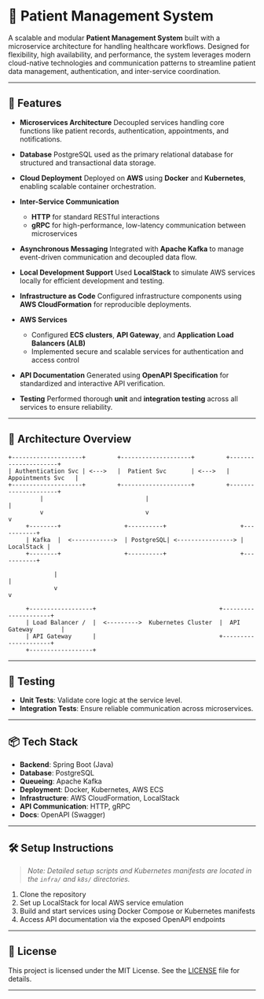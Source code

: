 # 🏥 Patient Management System

A scalable and modular **Patient Management System** built with a microservice architecture for handling healthcare workflows. Designed for flexibility, high availability, and performance, the system leverages modern cloud-native technologies and communication patterns to streamline patient data management, authentication, and inter-service coordination.

---

## 🚀 Features

* **Microservices Architecture**
  Decoupled services handling core functions like patient records, authentication, appointments, and notifications.

* **Database**
  PostgreSQL used as the primary relational database for structured and transactional data storage.

* **Cloud Deployment**
  Deployed on **AWS** using **Docker** and **Kubernetes**, enabling scalable container orchestration.

* **Inter-Service Communication**

  * **HTTP** for standard RESTful interactions
  * **gRPC** for high-performance, low-latency communication between microservices

* **Asynchronous Messaging**
  Integrated with **Apache Kafka** to manage event-driven communication and decoupled data flow.

* **Local Development Support**
  Used **LocalStack** to simulate AWS services locally for efficient development and testing.

* **Infrastructure as Code**
  Configured infrastructure components using **AWS CloudFormation** for reproducible deployments.

* **AWS Services**

  * Configured **ECS clusters**, **API Gateway**, and **Application Load Balancers (ALB)**
  * Implemented secure and scalable services for authentication and access control

* **API Documentation**
  Generated using **OpenAPI Specification** for standardized and interactive API verification.

* **Testing**
  Performed thorough **unit** and **integration testing** across all services to ensure reliability.

---

## 🧱 Architecture Overview

```
+--------------------+         +--------------------+         +---------------------+
| Authentication Svc | <--->   |  Patient Svc       | <--->   |  Appointments Svc   |
+--------------------+         +--------------------+         +---------------------+
         |                             |                               |
         v                             v                               v
     +--------+                  +----------+                     +-----------+
     | Kafka  |  <------------>  | PostgreSQL| <----------------> | LocalStack |
     +--------+                  +----------+                     +-----------+

             |                                                        |
             v                                                        v

     +------------------+                                   +---------------------+
     | Load Balancer /  |  <--------->  Kubernetes Cluster  |  API Gateway        |
     | API Gateway      |                                   +---------------------+
     +------------------+
```

---

## 🧪 Testing

* **Unit Tests**: Validate core logic at the service level.
* **Integration Tests**: Ensure reliable communication across microservices.

---

## 📦 Tech Stack

* **Backend**: Spring Boot (Java)
* **Database**: PostgreSQL
* **Queueing**: Apache Kafka
* **Deployment**: Docker, Kubernetes, AWS ECS
* **Infrastructure**: AWS CloudFormation, LocalStack
* **API Communication**: HTTP, gRPC
* **Docs**: OpenAPI (Swagger)

---

## 🛠️ Setup Instructions

> *Note: Detailed setup scripts and Kubernetes manifests are located in the `infra/` and `k8s/` directories.*

1. Clone the repository
2. Set up LocalStack for local AWS service emulation
3. Build and start services using Docker Compose or Kubernetes manifests
4. Access API documentation via the exposed OpenAPI endpoints

---

## 📄 License

This project is licensed under the MIT License. See the [LICENSE](LICENSE) file for details.

---

